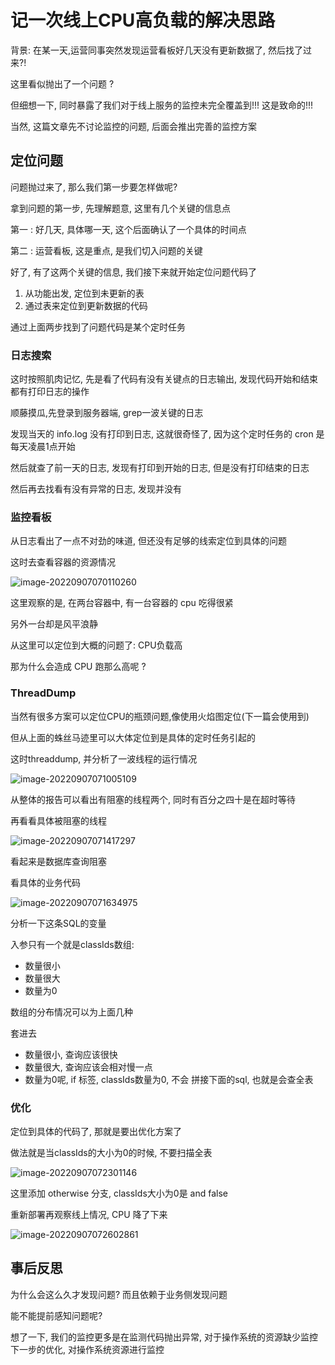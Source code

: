 # 记一次线上CPU高负载的解决思路

背景: 在某一天,运营同事突然发现运营看板好几天没有更新数据了, 然后找了过来?!

这里看似抛出了一个问题 ? 

但细想一下, 同时暴露了我们对于线上服务的监控未完全覆盖到!!! 这是致命的!!!

当然, 这篇文章先不讨论监控的问题, 后面会推出完善的监控方案

## 定位问题

问题抛过来了,  那么我们第一步要怎样做呢?

拿到问题的第一步, 先理解题意, 这里有几个关键的信息点

第一 : 好几天, 具体哪一天, 这个后面确认了一个具体的时间点

第二 : 运营看板, 这是重点, 是我们切入问题的关键



好了, 有了这两个关键的信息, 我们接下来就开始定位问题代码了

1. 从功能出发, 定位到未更新的表
2. 通过表来定位到更新数据的代码

通过上面两步找到了问题代码是某个定时任务



### 日志搜索

这时按照肌肉记忆, 先是看了代码有没有关键点的日志输出, 发现代码开始和结束都有打印日志的操作

顺藤摸瓜,先登录到服务器端, grep一波关键的日志

发现当天的 info.log 没有打印到日志, 这就很奇怪了, 因为这个定时任务的 cron 是每天凌晨1点开始

然后就查了前一天的日志, 发现有打印到开始的日志, 但是没有打印结束的日志



然后再去找看有没有异常的日志, 发现并没有



### 监控看板

从日志看出了一点不对劲的味道, 但还没有足够的线索定位到具体的问题

这时去查看容器的资源情况

![image-20220907070110260](https://tva1.sinaimg.cn/large/e6c9d24egy1h5xo0yktoaj212k0dijsw.jpg)

这里观察的是, 在两台容器中, 有一台容器的 cpu 吃得很紧

另外一台却是风平浪静

从这里可以定位到大概的问题了: CPU负载高

那为什么会造成 CPU 跑那么高呢 ?



### ThreadDump

当然有很多方案可以定位CPU的瓶颈问题,像使用火焰图定位(下一篇会使用到)

但从上面的蛛丝马迹里可以大体定位到是具体的定时任务引起的

这时threaddump, 并分析了一波线程的运行情况

![image-20220907071005109](https://tva1.sinaimg.cn/large/e6c9d24egy1h5xoa6ht1gj21yq0k8771.jpg)



从整体的报告可以看出有阻塞的线程两个, 同时有百分之四十是在超时等待



再看看具体被阻塞的线程

![image-20220907071417297](https://tva1.sinaimg.cn/large/e6c9d24egy1h5xoek0nj8j21d60u0ahm.jpg)

看起来是数据库查询阻塞

看具体的业务代码

![image-20220907071634975](https://tva1.sinaimg.cn/large/e6c9d24egy1h5xogy1dkzj21460hmjtz.jpg)

分析一下这条SQL的变量

入参只有一个就是classIds数组:

- 数量很小
- 数量很大
- 数量为0

数组的分布情况可以为上面几种

套进去

- 数量很小, 查询应该很快
- 数量很大, 查询应该会相对慢一点
- 数量为0呢, if 标签, classIds数量为0, 不会 拼接下面的sql, 也就是会查全表



### 优化

定位到具体的代码了, 那就是要出优化方案了

做法就是当classIds的大小为0的时候, 不要扫描全表

![image-20220907072301146](https://tva1.sinaimg.cn/large/e6c9d24egy1h5xonn4ebzj213m0jmtat.jpg)

这里添加 otherwise 分支, classIds大小为0是 and false



重新部署再观察线上情况, CPU 降了下来

![image-20220907072602861](https://tva1.sinaimg.cn/large/e6c9d24egy1h5xoqsdozaj212a0gyta3.jpg)

## 事后反思

为什么会这么久才发现问题? 而且依赖于业务侧发现问题

能不能提前感知问题呢?

想了一下, 我们的监控更多是在监测代码抛出异常, 对于操作系统的资源缺少监控下一步的优化, 对操作系统资源进行监控
